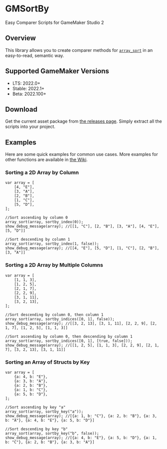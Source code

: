# GMSortBy

Easy Comparer Scripts for GameMaker Studio 2

## Overview

This library allows you to create comparer methods for [`array_sort`](https://manual.yoyogames.com/#t=GameMaker_Language%2FGML_Reference%2FVariable_Functions%2Farray_sort.htm) in an easy-to-read, semantic way.

## Supported GameMaker Versions

- LTS: 2022.0+
- Stable: 2022.1+
- Beta: 2022.100+

## Download

Get the current asset package from [the releases page](https://github.com/dicksonlaw583/GMSortBy/releases). Simply extract all the scripts into your project.

## Examples

Here are some quick examples for common use cases. More examples for other functions are available in [the Wiki](https://github.com/dicksonlaw583/GMSortBy/wiki).

### Sorting a 2D Array by Column

```gml
var array = [
	[4, "E"],
	[3, "A"],
	[2, "B"],
	[1, "C"],
	[5, "D"],
];

//Sort ascending by column 0
array_sort(array, sortby_index(0));
show_debug_message(array); //[[1, "C"], [2, "B"], [3, "A"], [4, "E"], [5, "D"]]

//Sort descending by column 1
array_sort(array, sortby_index(1, false));
show_debug_message(array); //[[4, "E"], [5, "D"], [1, "C"], [2, "B"], [3, "A"]]
```

### Sorting a 2D Array by Multiple Columns

```gml
var array = [
	[1, 1, 3],
	[1, 2, 5],
	[2, 1, 7],
	[2, 2, 9],
	[3, 1, 11],
	[3, 2, 13],
];

//Sort descending by column 0, then column 1
array_sort(array, sortby_indices([0, 1], false));
show_debug_message(array); //[[3, 2, 13], [3, 1, 11], [2, 2, 9], [2, 1, 7], [1, 2, 5], [1, 1, 3]]

//Sort ascending by column 0, then descending by column 1
array_sort(array, sortby_indices([0, 1], [true, false]));
show_debug_message(array); //[[1, 2, 5], [1, 1, 3], [2, 2, 9], [2, 1, 7], [3, 2, 13], [3, 1, 11]]
```

### Sorting an Array of Structs by Key

```gml
var array = [
	{a: 4, b: "E"},
	{a: 3, b: "A"},
	{a: 2, b: "B"},
	{a: 1, b: "C"},
	{a: 5, b: "D"},
];

//Sort ascending by key "a"
array_sort(array, sortby_key("a"));
show_debug_message(array); //[{a: 1, b: "C"}, {a: 2, b: "B"}, {a: 3, b: "A"}, {a: 4, b: "E"}, {a: 5, b: "D"}]

//Sort descending by key "b"
array_sort(array, sortby_key("b", false));
show_debug_message(array); //[{a: 4, b: "E"}, {a: 5, b: "D"}, {a: 1, b: "C"}, {a: 2, b: "B"}, {a: 3, b: "A"}]
```

